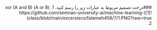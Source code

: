 <div dir="rtl">
###درخت تصمیم مربوط به عبارات زیر را رسم کنید.
1. (A or B) xor (A and B)
<br/>
![1](https://github.com/semnan-university-ai/machine-learning-class/blob/main/excersiecs/fatemeh456/7/1.PNG?raw=true)
	<br/>
2. 
	</div>

